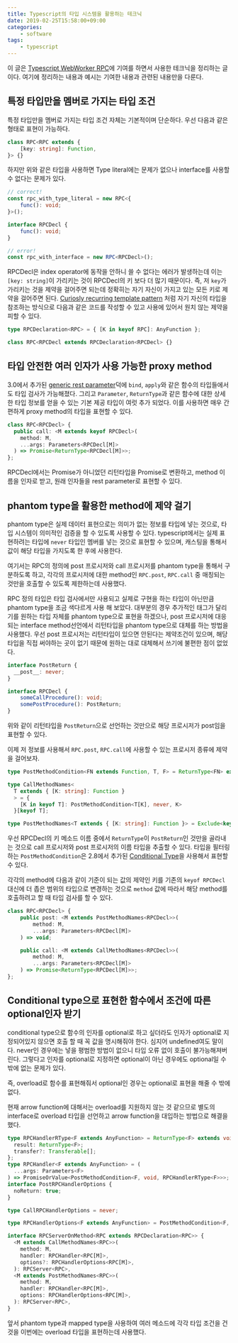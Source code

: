 ```yaml
---
title: Typescript의 타입 시스템을 활용하는 테크닉
date: 2019-02-25T15:58:00+09:00
categories:
    - software
tags:
    - typescript
---
```


이 글은 [Typescript WebWorker RPC](https://github.com/lacti/typescript-webworker-rpc)에 기여를 하면서 사용한 테크닉을 정리하는 글이다.
여기에 정리하는 내용과 예시는 기여한 내용과 관련된 내용만을 다룬다.

## 특정 타입만을 멤버로 가지는 타입 조건

특정 타입만을 멤버로 가지는 타입 조건 자체는 기본적이며 단순하다. 우선 다음과 같은 형태로 표현이 가능하다.
```typescript
class RPC<RPC extends {
    [key: string]: Function,
}> {}
```

하지만 위와 같은 타입을 사용하면 Type literal에는 문제가 없으나 interface를 사용할 수 없다는 문제가 있다.
```typescript
// correct!
const rpc_with_type_literal = new RPC<{
    func(): void;
}>();

interface RPCDecl {
    func(): void;
}

// error!
const rpc_with_interface = new RPC<RPCDecl>();
```

RPCDecl은 index operator에 동작을 안하니 쓸 수 없다는 에러가 발생하는데 이는 `[key: string]`이 가리키는 것이 RPCDecl의 키 보다 더 많기 때문이다.
즉, 저 `key`가 가리키는 것을 제약을 걸어주면 되는데 정확히는 자기 자신이 가지고 있는 모든 키로 제약을 걸어주면 된다.
[Curiosly recurring template pattern](https://en.wikipedia.org/wiki/Curiously_recurring_template_pattern) 처럼 자기 자신의 타입을 참조하는 방식으로 다음과 같은 코드를 작성할 수 있고 사용에 있어서 원치 않는 제약을 피할 수 있다.

```typescript
type RPCDeclaration<RPC> = { [K in keyof RPC]: AnyFunction };

class RPC<RPCDecl extends RPCDeclaration<RPCDecl> {}
```

## 타입 안전한 여러 인자가 사용 가능한 proxy method

3.0에서 추가된 [generic rest parameter](https://www.typescriptlang.org/docs/handbook/release-notes/typescript-3-0.html#generic-rest-parameters)덕에 `bind`, `apply`와 같은 함수의 타입들에서도 타입 검사가 가능해졌다.
그리고 `Parameter`, `ReturnType`과 같은 함수에 대한 상세한 타입 정보를 얻을 수 있는 기본 제공 타입이 여럿 추가 되었다.
이를 사용하면 매우 간편하게 proxy method의 타입을 표현할 수 있다.

```typescript
class RPC<RPCDecl> {
  public call: <M extends keyof RPCDecl>(
    method: M,
    ...args: Parameters<RPCDecl[M]>
  ) => Promise<ReturnType<RPCDecl[M]>>;
};
```

RPCDecl에서는 Promise가 아니었던 리턴타입을 Promise로 변환하고, method 이름을 인자로 받고, 원래 인자들을 rest parameter로 표현할 수 있다.

## phantom type을 활용한 method에 제약 걸기

phantom type은 실제 데이터 표현으로는 의미가 없는 정보를 타입에 넣는 것으로, 타입 시스템이 의미적인 검증을 할 수 있도록 사용할 수 있다.
typescript에서는 실제 표현하려는 타입에 `never` 타입인 멤버를 넣는 것으로 표현할 수 있으며, 캐스팅을 통해서 값이 해당 타입을 가지도록 한 후에 사용한다.

여기서는 RPC의 정의에 post 프로시저와 call 프로시저를 phantom type을 통해서 구분하도록 하고, 각각의 프로시저에 대한 method인 `RPC.post`, `RPC.call` 중 매칭되는 것만을 호출할 수 있도록 제한하는데 사용했다.

RPC 정의 타입은 타입 검사에서만 사용되고 실제로 구현을 하는 타입이 아닌만큼 phantom type을 조금 색다르게 사용 해 보았다.
대부분의 경우 추가적인 태그가 달리기를 원하는 타입 자체를 phantom type으로 표현을 하겠으나, post 프로시저에 대응되는 interface method선언에서 리턴타입을 phantom type으로 대체를 하는 방법을 사용했다. 우선 post 프로시저는 리턴타입이 있으면 안된다는 제약조건이 있으며, 해당 타입을 직접 써야하는 곳이 없기 때문에 원하는 대로 대체해서 쓰기에 불편한 점이 없었다.

```typescript
interface PostReturn {
  __post__: never;
}

interface RPCDecl {
    someCallProcedure(): void;
    somePostProcedure(): PostReturn;
}
```
위와 같이 리턴타입을 `PostReturn`으로 선언하는 것만으로 해당 프로시저가 post임을 표현할 수 있다.

이제 저 정보를 사용해서 `RPC.post`, `RPC.call`에 사용할 수 있는 프로시저 종류에 제약을 걸어보자.

```typescript
type PostMethodCondition<FN extends Function, T, F> = ReturnType<FN> extends PostReturn ? T : F;

type CallMethodNames<
  T extends { [K: string]: Function }
  > = {
    [K in keyof T]: PostMethodCondition<T[K], never, K>
  }[keyof T];

type PostMethodNames<T extends { [K: string]: Function }> = Exclude<keyof T, CallMethodNames<T>>;
```

우선 RPCDecl의 키 메소드 이름 중에서 `ReturnType`이 `PostReturn`인 것만을 골라내는 것으로 call 프로시저와 post 프로시저의 이름 타입을 추출할 수 있다.
타입을 필터링하는 `PostMethodCondition`은 2.8에서 추가된 [Conditional Type](https://www.typescriptlang.org/docs/handbook/release-notes/typescript-2-8.html#conditional-types)을 사용해서 표현할 수 있다.

각각의 method에 다음과 같이 기준이 되는 값의 제약인 키를 기존의 `keyof RPCDecl` 대신에 더 좁은 범위의 타입으로 변경하는 것으로 `method` 값에 따라서 해당 method를 호출하려고 할 때 타입 검사를 할 수 있다.

```typescript
class RPC<RPCDecl> {
    public post: <M extends PostMethodNames<RPCDecl>>(
        method: M,
        ...args: Parameters<RPCDecl[M]>
    ) => void;

    public call: <M extends CallMethodNames<RPCDecl>>(
        method: M,
        ...args: Parameters<RPCDecl[M]>
    ) => Promise<ReturnType<RPCDecl[M]>>;
};
```

## Conditional type으로 표현한 함수에서 조건에 따른 optional인자 받기

conditional type으로 함수의 인자를 optional로 하고 싶더라도 인자가 optional로 지정되어있지 않으면 호출 할 때 꼭 값을 명시해줘야 한다. 심지어 undefined여도 말이다. never인 경우에는 넣을 평범한 방법이 없으니 타입 오류 없이 호출이 불가능해져버린다. 그렇다고 인자를 optional로 지정하면 optional이 아닌 경우에도 optional일 수 밖에 없는 문제가 있다.

즉, overload로 함수를 표현해줘서 optional인 경우는 optional로 표현을 해줄 수 밖에 없다.

현재 arrow function에 대해서는 overload를 지원하지 않는 것 같으므로 별도의 interface로 overload 타입을 선언하고 arrow function을 대입하는 방법으로 해결을 했다.

```typescript
type RPCHandlerRType<F extends AnyFunction> = ReturnType<F> extends void ? (void | { result?: never, transfer: Transferable[] }) : {
  result: ReturnType<F>;
  transfer?: Transferable[];
};
type RPCHandler<F extends AnyFunction> = (
  ...args: Parameters<F>
) => PromiseOrValue<PostMethodCondition<F, void, RPCHandlerRType<F>>>;
interface PostRPCHandlerOptions {
  noReturn: true;
}

type CallRPCHandlerOptions = never;

type RPCHandlerOptions<F extends AnyFunction> = PostMethodCondition<F, PostRPCHandlerOptions, CallRPCHandlerOptions>;

interface RPCServerOnMethod<RPC extends RPCDeclaration<RPC>> {
  <M extends CallMethodNames<RPC>>(
    method: M,
    handler: RPCHandler<RPC[M]>,
    options?: RPCHandlerOptions<RPC[M]>,
  ): RPCServer<RPC>,
  <M extends PostMethodNames<RPC>>(
    method: M,
    handler: RPCHandler<RPC[M]>,
    options: RPCHandlerOptions<RPC[M]>,
  ): RPCServer<RPC>,
}
```

앞서 phantom type과 mapped type을 사용하여 여러 메소드에 각각 타입 조건을 건 것을 이번에는 overload 타입을 표현하는데 사용했다.
